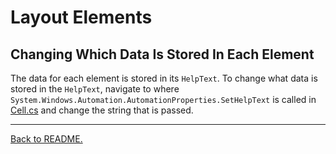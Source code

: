 # Layout Elements

## Changing Which Data Is Stored In Each Element

The data for each element is stored in its `HelpText`. To change what data is stored in the `HelpText`, navigate to where `System.Windows.Automation.AutomationProperties.SetHelpText` is called in [Cell.cs](../Classroom-Seating-Planner/Classroom-Seating-Planner/cells/Cell.cs) and change the string that is passed.

---

[Back to README.](../README.md)
